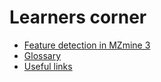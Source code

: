 # Learners corner

- [Feature detection in MZmine 3](feature_detection.md)
- [Glossary](glossary.md)
- [Useful links](useful_links.md)

